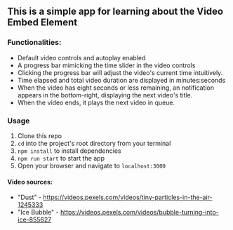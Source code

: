 ## This is a simple app for learning about the Video Embed Element

### Functionalities:
* Default video controls and autoplay enabled
* A progress bar mimicking the time slider in the video controls
* Clicking the progress bar will adjust the video's current time intuitively.
* Time elapsed and total video duration are displayed in minutes:seconds
* When the video has eight seconds or less remaining, an notification appears in the bottom-right, displaying the next video's title.
* When the video ends, it plays the next video in queue.

### Usage
1. Clone this repo
2. `cd` into the project's root directory from your terminal
3. `npm install` to install dependencies
4. `npm run start` to start the app
5. Open your browser and navigate to `localhost:3000`

#### Video sources:
* "Dust" - https://videos.pexels.com/videos/tiny-particles-in-the-air-1245333
* "Ice Bubble" - https://videos.pexels.com/videos/bubble-turning-into-ice-855627
